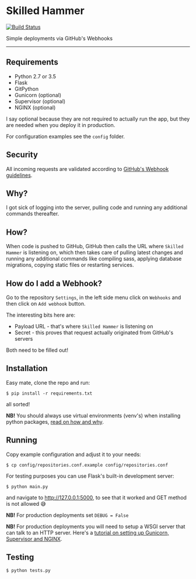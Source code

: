 # Skilled Hammer

[![Build Status](https://travis-ci.org/r00m/skilled-hammer.svg?branch=master)](https://travis-ci.org/r00m/skilled-hammer)

Simple deployments via GitHub's Webhooks

---

## Requirements

* Python 2.7 or 3.5
* Flask
* GitPython
* Gunicorn (optional)
* Supervisor (optional)
* NGINX (optional)

I say optional because they are not required to actually run the app, but they are needed when you deploy it in production.

For configuration examples see the `config` folder.

## Security

All incoming requests are validated according to [GitHub's Webhook guidelines](https://developer.github.com/webhooks/#payloads).

## Why?

I got sick of logging into the server, pulling code and running any additional commands thereafter.

## How?

When code is pushed to GitHub, GitHub then calls the URL where `Skilled Hammer` is listening on, which then takes care of pulling latest changes and running any additional commands like compiling sass, applying database migrations, copying static files or restarting services.

## How do I add a Webhook?

Go to the repository `Settings`, in the left side menu click on `Webhooks` and then click on `Add webhook` button.

The interesting bits here are:
- Payload URL - that's where `Skilled Hammer` is listening on
- Secret - this proves that request actually originated from GitHub's servers

Both need to be filled out!

## Installation

Easy mate, clone the repo and run:

```
$ pip install -r requirements.txt
```

all sorted!

**NB!** You should always use virtual environments (venv's) when installing python packages, [read on how and why](http://docs.python-guide.org/en/latest/dev/virtualenvs/).

## Running

Copy example configuration and adjust it to your needs:

```
$ cp config/repositories.conf.example config/repositories.conf
```

For testing purposes you can use Flask's built-in development server:

```
$ python main.py
```

and navigate to http://127.0.0.1:5000, to see that it worked and GET method is not allowed :sweat_smile:

**NB!** For production deployments set `DEBUG = False`

**NB!** For production deployments you will need to setup a WSGI server that can talk to an HTTP server. Here's a [tutorial on setting up Gunicorn, Supervisor and NGINX](https://r00m.wordpress.com/2016/03/05/deploying-flask-nginx-gunicorn-supervisor-for-the-first-time/).

## Testing

```
$ python tests.py
```
